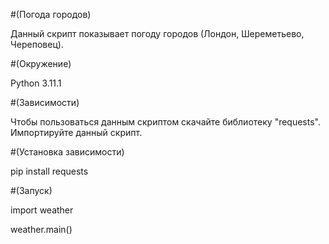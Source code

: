 #(Погода городов)

Данный скрипт показывает погоду городов (Лондон, Шереметьево, Череповец).

#(Окружение)

Python 3.11.1

#(Зависимости)

Чтобы пользоваться данным скриптом скачайте библиотеку "requests".
Импортируйте данный скрипт.

#(Установка зависимости)

pip install requests

#(Запуск)

import weather

weather.main()